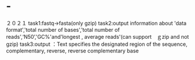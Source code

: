 # -
２０２１
task1:fastq->fasta(only gzip)
task2:output information about 'data format','total number of bases','total number of reads',‘N50’,'GC%'and'longest , average reads'(can support　ｇzip and not gzip)
task3:output ：Text specifies the designated region of the sequence, complementary, reverse, reverse complementary base
